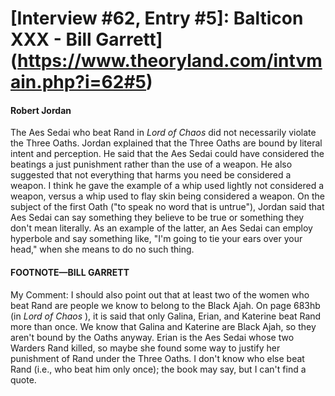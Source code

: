 # [Interview #62, Entry #5]: Balticon XXX - Bill Garrett](https://www.theoryland.com/intvmain.php?i=62#5)

#### Robert Jordan

The Aes Sedai who beat Rand in
*Lord of Chaos*
did not necessarily violate the Three Oaths. Jordan explained that the Three Oaths are bound by literal intent and perception. He said that the Aes Sedai could have considered the beatings a just punishment rather than the use of a weapon. He also suggested that not everything that harms you need be considered a weapon. I think he gave the example of a whip used lightly not considered a weapon, versus a whip used to flay skin being considered a weapon. On the subject of the first Oath ("to speak no word that is untrue"), Jordan said that Aes Sedai can say something they believe to be true or something they don't mean literally. As an example of the latter, an Aes Sedai can employ hyperbole and say something like, "I'm going to tie your ears over your head," when she means to do no such thing.

#### FOOTNOTE—BILL GARRETT

My Comment: I should also point out that at least two of the women who beat Rand are people we know to belong to the Black Ajah. On page 683hb (in
*Lord of Chaos*
), it is said that only Galina, Erian, and Katerine beat Rand more than once. We know that Galina and Katerine are Black Ajah, so they aren't bound by the Oaths anyway. Erian is the Aes Sedai whose two Warders Rand killed, so maybe she found some way to justify her punishment of Rand under the Three Oaths. I don't know who else beat Rand (i.e., who beat him only once); the book may say, but I can't find a quote.

